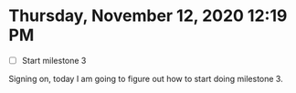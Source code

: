 # Thursday, November 12, 2020 12:19 PM
- [ ] Start milestone 3 

Signing on, today I am going to figure out how to start doing milestone 3.